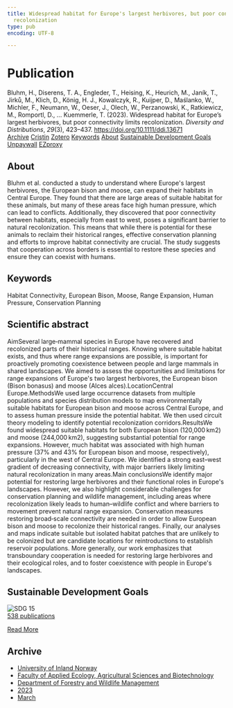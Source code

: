 ```yaml
---
title: Widespread habitat for Europe's largest herbivores, but poor connectivity limits
  recolonization
type: pub
encoding: UTF-8

---
```

<h1>Publication</h1>
<article id="csl-bib-container-VCIKJ8H4" class="csl-bib-container">
  <div class="csl-bib-body"> <div class="csl-entry">Bluhm, H., Diserens, T. A., Engleder, T., Heising, K., Heurich, M., Janík, T., Jirků, M., Klich, D., König, H. J., Kowalczyk, R., Kuijper, D., Maślanko, W., Michler, F., Neumann, W., Oeser, J., Olech, W., Perzanowski, K., Ratkiewicz, M., Romportl, D., … Kuemmerle, T. (2023). Widespread habitat for Europe’s largest herbivores, but poor connectivity limits recolonization. <i>Diversity and Distributions</i>, <i>29</i>(3), 423–437. <a href="https://doi.org/10.1111/ddi.13671">https://doi.org/10.1111/ddi.13671</a></div> </div>
  <div class="csl-bib-buttons">
    <a href="#taxonomy-article-VCIKJ8H4" alt="archive" class="csl-bib-button">Archive</a>
    <a href="https://app.cristin.no/results/show.jsf?id=2136181" alt="Cristin" class="csl-bib-button">Cristin</a>
    <a href="http://zotero.org/groups/5881554/items/VCIKJ8H4" alt="Zotero" class="csl-bib-button">Zotero</a>
    <a href="#keywords-article-VCIKJ8H4" alt="keywords" class="csl-bib-button">Keywords</a>
    <a href="#about-article-VCIKJ8H4" alt="about_pub" class="csl-bib-button">About</a>
    <a href="#sdg-article-VCIKJ8H4" alt="sdg" class="csl-bib-button">Sustainable Development Goals</a>
    <a href="https://onlinelibrary.wiley.com/doi/pdfdirect/10.1111/ddi.13671" alt="Unpaywall" class="csl-bib-button">Unpaywall</a>
    <a href="https://onlinelibrary.wiley.com/doi/pdfdirect/10.1111/ddi.13671" alt="EZproxy" class="csl-bib-button">EZproxy</a>
  </div>
  <div id="csl-bib-meta-container-VCIKJ8H4"></div>
</article>
<div id="csl-bib-meta-VCIKJ8H4" class="csl-bib-meta">
  <article id="about-article-VCIKJ8H4" class="about_pub-article">
    <h1>About</h1>
    Bluhm et al. conducted a study to understand where Europe's largest herbivores, the European bison and moose, can expand their habitats in Central Europe. They found that there are large areas of suitable habitat for these animals, but many of these areas face high human pressure, which can lead to conflicts. Additionally, they discovered that poor connectivity between habitats, especially from east to west, poses a significant barrier to natural recolonization. This means that while there is potential for these animals to reclaim their historical ranges, effective conservation planning and efforts to improve habitat connectivity are crucial. The study suggests that cooperation across borders is essential to restore these species and ensure they can coexist with humans.
  </article>
  <article id="keywords-article-VCIKJ8H4" class="keywords-article">
    <h1>Keywords</h1>
    Habitat Connectivity, European Bison, Moose, Range Expansion, Human Pressure, Conservation Planning
  </article>
  <article id="abstract-article-VCIKJ8H4" class="abstract-article">
    <h1>Scientific abstract</h1>
    AimSeveral large‐mammal species in Europe have recovered and recolonized parts of their historical ranges. Knowing where suitable habitat exists, and thus where range expansions are possible, is important for proactively promoting coexistence between people and large mammals in shared landscapes. We aimed to assess the opportunities and limitations for range expansions of Europe's two largest herbivores, the European bison (Bison bonasus) and moose (Alces alces).LocationCentral Europe.MethodsWe used large occurrence datasets from multiple populations and species distribution models to map environmentally suitable habitats for European bison and moose across Central Europe, and to assess human pressure inside the potential habitat. We then used circuit theory modeling to identify potential recolonization corridors.ResultsWe found widespread suitable habitats for both European bison (120,000 km2) and moose (244,000 km2), suggesting substantial potential for range expansions. However, much habitat was associated with high human pressure (37% and 43% for European bison and moose, respectively), particularly in the west of Central Europe. We identified a strong east–west gradient of decreasing connectivity, with major barriers likely limiting natural recolonization in many areas.Main conclusionsWe identify major potential for restoring large herbivores and their functional roles in Europe's landscapes. However, we also highlight considerable challenges for conservation planning and wildlife management, including areas where recolonization likely leads to human–wildlife conflict and where barriers to movement prevent natural range expansion. Conservation measures restoring broad‐scale connectivity are needed in order to allow European bison and moose to recolonize their historical ranges. Finally, our analyses and maps indicate suitable but isolated habitat patches that are unlikely to be colonized but are candidate locations for reintroductions to establish reservoir populations. More generally, our work emphasizes that transboundary cooperation is needed for restoring large herbivores and their ecological roles, and to foster coexistence with people in Europe's landscapes.
  </article>
  <article id="sdg-article-VCIKJ8H4" class="sdg-article">
    <h1>Sustainable Development Goals</h1>
    <div class="sdg-container"><div id="sdg15" class="sdg">
        <img src="{{< params subfolder >}}images/sdg/sdg15_en.png" class="image" alt="SDG 15">
        <div class="sdg-overlay">
          <a href="{{< params subfolder >}}en/archive/?sdg=15#archive" class="sdg-publication-count"><span>538</span> publications</a>
          <p><a href="https://sdgs.un.org/goals/goal15" class="sdg-read-more">Read More</a></p>
        </div>
      </div></div>
  </article>
  <article id="taxonomy-article-VCIKJ8H4" class="taxonomy-article">
    <h1>Archive</h1>
    <ul>
      <li><a href="{{< params subfolder >}}en/archive/?key=3DCRN523">University of Inland Norway</a></li>
      <li><a href="{{< params subfolder >}}en/archive/?key=T77LXH6D">Faculty of Applied Ecology, Agricultural Sciences and Biotechnology</a></li>
      <li><a href="{{< params subfolder >}}en/archive/?key=7TRARPE3">Department of Forestry and Wildlife Management</a></li>
      <li><a href="{{< params subfolder >}}en/archive/?key=WXLLSUEU">2023</a></li>
      <li><a href="{{< params subfolder >}}en/archive/?key=HU97CPNH">March</a></li>
    </ul>
  </article>
</div>
